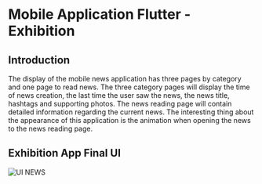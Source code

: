 # Mobile Application Flutter - Exhibition

## Introduction
The display of the mobile news application has three pages by category and one page to read news. The three category pages will display the time of news creation, the last time the user saw the news, the news title, hashtags and supporting photos. The news reading page will contain detailed information regarding the current news. The interesting thing about the appearance of this application is the animation when opening the news to the news reading page.

## Exhibition App Final UI
![UI NEWS](https://user-images.githubusercontent.com/38379100/148510147-df590522-b375-4c0a-a61e-c8f45195fb36.png)
